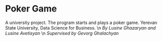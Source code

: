 # Poker Game
A university project. The program starts and plays a poker game. 
Yerevan State University, Data Science for Business. \n
*By Lusine Ghazaryan and Lusine Avetisyan* \n
*Supervised by Gevorg Ghalachyan*
